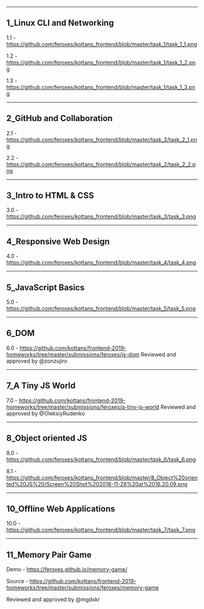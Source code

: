 ---------------
1_Linux CLI and Networking
---------------
1.1 - https://github.com/feroxes/kottans_frontend/blob/master/task_1/task_1_1.png

1.2 - https://github.com/feroxes/kottans_frontend/blob/master/task_1/task_1_2.png

1.3 - https://github.com/feroxes/kottans_frontend/blob/master/task_1/task_1_3.png

---------------
2_GitHub and Collaboration
---------------

2.1 - https://github.com/feroxes/kottans_frontend/blob/master/task_2/task_2_1.png

2.2 - https://github.com/feroxes/kottans_frontend/blob/master/task_2/task_2_2.png

---------------
3_Intro to HTML & CSS
---------------

3.0 - https://github.com/feroxes/kottans_frontend/blob/master/task_3/task_3.png

---------------
4_Responsive Web Design
---------------

4.0 - https://github.com/feroxes/kottans_frontend/blob/master/task_4/task_4.png

---------------
5_JavaScript Basics
---------------

5.0 - https://github.com/feroxes/kottans_frontend/blob/master/task_5/task_5.png

---------------
6_DOM
---------------

6.0 - https://github.com/kottans/frontend-2019-homeworks/tree/master/submissions/feroxes/js-dom
Reviewed and approved by @zonzujiro 

---------------
7_A Tiny JS World
---------------

7.0 - https://github.com/kottans/frontend-2019-homeworks/tree/master/submissions/feroxes/a-tiny-js-world
Reviewed and approved by @OleksiyRudenko

---------------
8_Object oriented JS 
---------------
8.0 - https://github.com/feroxes/kottans_frontend/blob/master/task_6/task_6.png

8.1 - https://github.com/feroxes/kottans_frontend/blob/master/8_Object%20oriented%20JS%20/Screen%20Shot%202018-11-28%20at%2016.20.09.png

---------------
10_Offline Web Applications
---------------
10.0 - https://github.com/feroxes/kottans_frontend/blob/master/task_7/task_7.png

---------------
11_Memory Pair Game
---------------
Demo - https://feroxes.github.io/memory-game/

Source - https://github.com/kottans/frontend-2019-homeworks/tree/master/submissions/feroxes/memory-game

Reviewed and approved by @mgdskr
